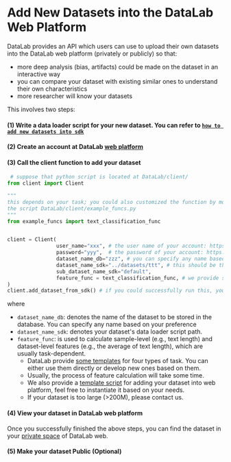 # Add New Datasets into the DataLab Web Platform

DataLab provides an API which users can use to upload their own datasets into the DataLab web platform (privately or
publicly) so that:

* more deep analysis (bias, artifacts) could be made on the dataset in an interactive way
* you can compare your dataset with existing similar ones to understand their own characteristics
* more researcher will know your datasets

This involves two steps:

#### (1) Write a data loader script for your new dataset. You can refer to [`how to add new datasets into sdk`](https://github.com/ExpressAI/DataLab/blob/main/docs/add_new_datasets.md)

#### (2) Create an account at DataLab [web platform](https://datalab.nlpedia.ai/user)

#### (3) Call the client function to add your dataset

```python
 # suppose that python script is located at DataLab/client/
from client import Client

"""
this depends on your task; you could also customized the function by modifying 
the script DataLab/client/example_funcs.py
"""
from example_funcs import text_classification_func 


client = Client(
                user_name="xxx", # the user name of your account: https://datalab.nlpedia.ai/user
                password="yyy",  # the password of your account: https://datalab.nlpedia.ai/user
                dataset_name_db="zzz", # you can specify any name based on your preference
                dataset_name_sdk="../datasets/ttt", # this should be the name of your data loader script, 
                sub_dataset_name_sdk="default",
                feature_func = text_classification_func, # we provide some example functions (example_funcs.py) but you could customize them as well
)
client.add_dataset_from_sdk() # if you could successfully run this, you can find the dataset here: https://datalab.nlpedia.ai/datasets_explore/user_dataset
```

where

* `dataset_name_db`: denotes the name of the dataset to be stored in the database. You can specify any name based on your preference
* `dataset_name_sdk`: denotes your dataset's data loader script path.
* `feature_func`: is used to calculate sample-level (e.g., text length) and dataset-level features (e.g., the average of text length), which are usually
 task-dependent.
  * DataLab provide [some templates](https://github.com/ExpressAI/DataLab/blob/main/client/example_funcs.py) for four types of task. You can either use them directly or develop new ones based on them.
  * Usually, the process of feature calculation will take some time.
  * We also provide a [template script](https://github.com/ExpressAI/DataLab/blob/main/client/add_my_dataset.py) for adding your dataset into web platform, feel free to instantiate it based on your needs.
  * If your dataset is too large (>200M), please contact us.

#### (4) View your dataset in DataLab web platform

Once you successfully finished the above steps,  you can find the dataset
in your [private space]((https://datalab.nlpedia.ai/datasets_explore/user_dataset)) of DataLab web.

#### (5) Make your dataset Public (Optional)
